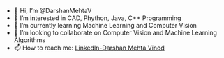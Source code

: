 - 👋 Hi, I’m @DarshanMehtaV
- 👀 I’m interested in CAD, Phython, Java, C++ Programming
- 🌱 I’m currently learning Machine Learning and Computer Vision
- 💞️ I’m looking to collaborate on Computer Vision and Machine Learning Algorithms
- 📫 How to reach me: [LinkedIn-Darshan Mehta Vinod](www.linkedin.com/in/darshanmehtavinod)

<!---
DarshanMehtaV/DarshanMehtaV is a ✨ special ✨ repository because its `README.md` (this file) appears on your GitHub profile.
You can click the Preview link to take a look at your changes.
--->
